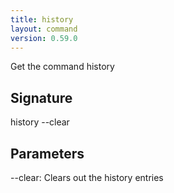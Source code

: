 ```yaml
---
title: history
layout: command
version: 0.59.0
---
```


Get the command history

## Signature

history --clear

## Parameters

  --clear: Clears out the history entries


